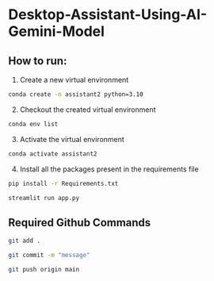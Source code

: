 # Desktop-Assistant-Using-AI-Gemini-Model

## How to run:

1. Create a new virtual environment

```bash
conda create -n assistant2 python=3.10

```

2. Checkout the created virtual environment

```bash
conda env list

```

3. Activate the virtual environment

```bash
conda activate assistant2 

```

4. Install all the packages present in the requirements file


```bash
pip install -r Requirements.txt

```

```bash
streamlit run app.py

```



## Required Github Commands

```bash
git add .

git commit -m "message"

git push origin main
```